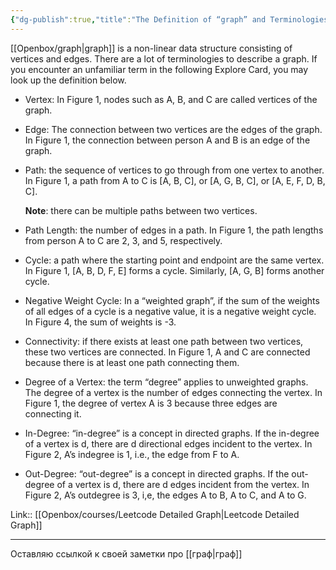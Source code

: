 ```yaml
---
{"dg-publish":true,"title":"The Definition of “graph” and Terminologies","tags":["quotes"],"date":"2023-01-16T10:44:41+04:00","modified_at":"2023-02-18T09:58:28+04:00","alias":"The Definition of “graph” and Terminologies","dg-path":"/quotes/202301161044.md","permalink":"/quotes/202301161044/","dgPassFrontmatter":true}
---
```



[[Openbox/graph|graph]] is a non-linear data structure consisting of vertices and edges. There are a lot of terminologies to describe a graph. If you encounter an unfamiliar term in the following Explore Card, you may look up the definition below.

-   Vertex: In Figure 1, nodes such as A, B, and C are called vertices of the graph.
-   Edge: The connection between two vertices are the edges of the graph. In Figure 1, the connection between person A and B is an edge of the graph.
-   Path: the sequence of vertices to go through from one vertex to another. In Figure 1, a path from A to C is [A, B, C], or [A, G, B, C], or [A, E, F, D, B, C].
    
    **Note**: there can be multiple paths between two vertices.
    
-   Path Length: the number of edges in a path. In Figure 1, the path lengths from person A to C are 2, 3, and 5, respectively.
-   Cycle: a path where the starting point and endpoint are the same vertex. In Figure 1, [A, B, D, F, E] forms a cycle. Similarly, [A, G, B] forms another cycle.
-   Negative Weight Cycle: In a “weighted graph”, if the sum of the weights of all edges of a cycle is a negative value, it is a negative weight cycle. In Figure 4, the sum of weights is -3.
-   Connectivity: if there exists at least one path between two vertices, these two vertices are connected. In Figure 1, A and C are connected because there is at least one path connecting them.
-   Degree of a Vertex: the term “degree” applies to unweighted graphs. The degree of a vertex is the number of edges connecting the vertex. In Figure 1, the degree of vertex A is 3 because three edges are connecting it.
-   In-Degree: “in-degree” is a concept in directed graphs. If the in-degree of a vertex is d, there are d directional edges incident to the vertex. In Figure 2, A’s indegree is 1, i.e., the edge from F to A.
-   Out-Degree: “out-degree” is a concept in directed graphs. If the out-degree of a vertex is d, there are d edges incident from the vertex. In Figure 2, A’s outdegree is 3, i,e, the edges A to B, A to C, and A to G.

Link:: [[Openbox/courses/Leetcode Detailed Graph|Leetcode Detailed Graph]]

---

Оставляю ссылкой к своей заметки про [[граф|граф]]
